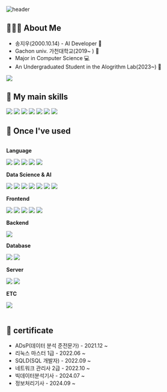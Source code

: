 ![header](https://capsule-render.vercel.app/api?type=rounded&color=timeGradient&text=Welcome%20to%20pinkmustard's%20GitHub%20👋&animation=twinkling&fontSize=40&fontAlignY=50&fontAlign=50&height=180)
## 🧑🏻‍💻 About Me
* 송지우(2000.10.14) - AI Developer 🤖
* Gachon univ. 가천대학교(2019~ ) 🏫
* Major in Computer Science 💻
* An Undergraduated Student in the Alogrithm Lab(2023~) 🔬
<img src="https://github-readme-stats.vercel.app/api/top-langs/?username=pinkmustard&layout=compact&theme=panda"/>

## 💪 My main skills
<div style="display:flex; flex-direction:column; align-items:flex-start;">
     <div>
          <img src="https://img.shields.io/badge/python-3776AB?style=for-the-badge&logo=python&logoColor=white">
          <img src="https://img.shields.io/badge/PyTorch-EE4C2C?style=for-the-badge&logo=PyTorch&logoColor=white"/>
          <img src="https://img.shields.io/badge/tensorflow-FF6F00?style=for-the-badge&logo=tensorflow&logoColor=white">
          <img src="https://img.shields.io/badge/keras-D00000?style=for-the-badge&logo=keras&logoColor=white">
          <img src="https://img.shields.io/badge/scikitlearn-F7931E?style=for-the-badge&logo=scikitlearn&logoColor=white">
          <img src="https://img.shields.io/badge/numpy-013243?style=for-the-badge&logo=numpy&logoColor=white">
          <img src="https://img.shields.io/badge/pandas-150458?style=for-the-badge&logo=pandas&logoColor=white"> 
     </div>
</div>

## 🔨 Once I've used
<div style="display:flex; flex-direction:column; align-items:flex-start;">
     <!-- Language -->
    <p><strong>Language</strong></p>
    <div>
        <img src="https://img.shields.io/badge/python-3776AB?style=for-the-badge&logo=python&logoColor=white">
        <img src="https://img.shields.io/badge/C-00599C?style=for-the-badge&logo=C&logoColor=white"/>
        <img src="https://img.shields.io/badge/C++-00599C?style=for-the-badge&logo=cplusplus&logoColor=white">
        <img src="https://img.shields.io/badge/Go-00ADD8?style=for-the-badge&logo=Go&logoColor=white">
        <img src="https://img.shields.io/badge/java-%23ED8B00?style=for-the-badge&logo=openjdk&logoColor=white">
    </div>
     <!-- Data Science & AI -->
    <p><strong>Data Science & AI</strong></p>
    <div>
        <img src="https://img.shields.io/badge/PyTorch-EE4C2C?style=for-the-badge&logo=PyTorch&logoColor=white"/>
        <img src="https://img.shields.io/badge/tensorflow-FF6F00?style=for-the-badge&logo=tensorflow&logoColor=white">
        <img src="https://img.shields.io/badge/keras-D00000?style=for-the-badge&logo=keras&logoColor=white">
        <img src="https://img.shields.io/badge/scikitlearn-F7931E?style=for-the-badge&logo=scikitlearn&logoColor=white">
        <img src="https://img.shields.io/badge/numpy-013243?style=for-the-badge&logo=numpy&logoColor=white">
        <img src="https://img.shields.io/badge/pandas-150458?style=for-the-badge&logo=pandas&logoColor=white">
        <img src="https://img.shields.io/badge/rstudio-75AADB?style=for-the-badge&logo=rstudio&logoColor=white">
    </div>
    <!-- Frontend -->
    <p><strong>Frontend</strong></p>
    <div>
        <img src="https://img.shields.io/badge/html5-E34F26?style=for-the-badge&logo=html5&logoColor=white"> 
        <img src="https://img.shields.io/badge/css-1572B6?style=for-the-badge&logo=css3&logoColor=white"> 
        <img src="https://img.shields.io/badge/javascript-F7DF1E?style=for-the-badge&logo=javascript&logoColor=black"> 
        <img src="https://img.shields.io/badge/bootstrap-7952B3?style=for-the-badge&logo=bootstrap&logoColor=white">
        <img src="https://img.shields.io/badge/fontawesome-339AF0?style=for-the-badge&logo=fontawesome&logoColor=white">
    </div>
    <!-- Backend -->
    <p><strong>Backend</strong></p>
    <div>
        <img src="https://img.shields.io/badge/django-092E20?style=for-the-badge&logo=django&logoColor=white">
    </div>
    <!-- Database -->
    <p><strong>Database</strong></p>
    <div>
        <img src="https://img.shields.io/badge/PostgreSQL-4169E1?style=for-the-badge&logo=PostgreSQL&logoColor=white"/>
        <img src="https://img.shields.io/badge/MySQL-4479A1?style=for-the-badge&logo=MySQL&logoColor=white"/> 
    </div>
    <!-- Server -->
    <p><strong>Server</strong></p>
    <div>
        <img src="https://img.shields.io/badge/linux-FCC624?style=for-the-badge&logo=linux&logoColor=black"> 
        <img src="https://img.shields.io/badge/Amazon AWS-232F3E?style=for-the-badge&logo=amazon aws&logoColor=white">
    </div>
    <!-- ETC -->
    <p><strong>ETC</strong></p>
    <div>
        <img src="https://img.shields.io/badge/docker-2496ED?style=for-the-badge&logo=docker&logoColor=white">
</div><br>
</div>

## 📝 certificate
* ADsP(데이터 분석 준전문가) - 2021.12 ~
* 리눅스 마스터 1급 - 2022.06 ~
* SQLD(SQL 개발자) - 2022.09 ~
* 네트워크 관리사 2급 - 2022.10 ~
* 빅데이터분석기사 - 2024.07 ~
* 정보처리기사 - 2024.09 ~
